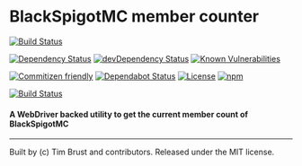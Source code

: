 # BlackSpigotMC member counter

[![Build Status](https://app.saucelabs.com/buildstatus/timbru31)](https://app.saucelabs.com/users/timbru31)

[![Dependency Status](https://david-dm.org/timbru31/blackspigot-member-counter.svg)](https://david-dm.org/timbru31/blackspigot-member-counter)
[![devDependency Status](https://david-dm.org/timbru31/blackspigot-member-counter/dev-status.svg)](https://david-dm.org/timbru31/blackspigot-member-counter#info=devDependencies)
[![Known Vulnerabilities](https://snyk.io/test/github/timbru31/blackspigot-member-counter/badge.svg)](https://snyk.io/test/github/timbru31/blackspigot-member-counter)

[![Commitizen friendly](https://img.shields.io/badge/commitizen-friendly-brightgreen.svg)](http://commitizen.github.io/cz-cli/)
[![Dependabot Status](https://api.dependabot.com/badges/status?host=github&repo=timbru31/blackspigot-member-counter)](https://dependabot.com)
[![License](https://img.shields.io/badge/License-MIT-blue.svg)](LICENSE)
[![npm](https://img.shields.io/npm/v/blackspigot-member-counter.svg)](https://www.npmjs.com/package/blackspigot-member-counter)

[![Build Status](https://app.saucelabs.com/browser-matrix/timbru31.svg)](https://app.saucelabs.com/users/timbru31)

#### A WebDriver backed utility to get the current member count of BlackSpigotMC

---

Built by (c) Tim Brust and contributors. Released under the MIT license.

